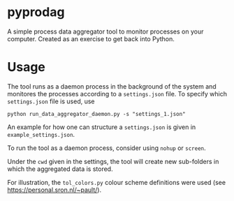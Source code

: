 # pyprodag
A simple process data aggregator tool to monitor processes on your computer. Created as an exercise to get back into Python.

# Usage
The tool runs as a daemon process in the background of the system and monitores the processes according to a `settings.json` file.
To specify which `settings.json` file is used, use
```
python run_data_aggregator_daemon.py -s "settings_1.json"
```

An example for how one can structure a `settings.json` is given in `example_settings.json`.

To run the tool as a daemon process, consider using `nohup` or `screen`.

Under the `cwd` given in the settings, the tool will create new sub-folders in which the aggregated data is stored.

For illustration, the `tol_colors.py` colour scheme definitions were used (see https://personal.sron.nl/~pault/).

